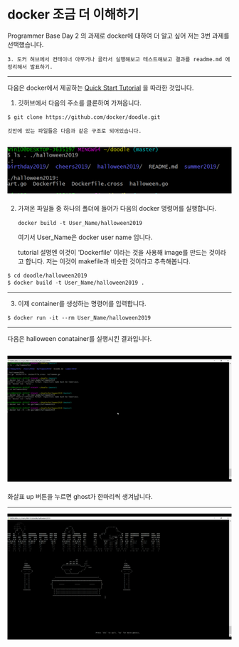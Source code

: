 # docker 조금 더 이해하기  #

Programmer Base Day 2 의 과제로 docker에 대하여 더 알고 싶어 저는 3번 과제를 선택했습니다.

`
3. 도커 허브에서 컨테이너 아무거나 골라서 실행해보고 테스트해보고 결과를 readme.md 에 정리해서 발표하기.
`

---

다음은 docker에서 제공하는 [Quick Start Tutorial](https://hub.docker.com/?overlay=onboarding) 을 따라한 것입니다.

1. 깃허브에서 다음의 주소를 클론하여 가져옵니다.

```shell
$ git clone https://github.com/docker/doodle.git

```
    깃안에 있는 파일들은 다음과 같은 구조로 되어있습니다.

![directory](hwfileStructure.PNG)
---
2. 가져온 파일들 중 하나의 폴더에 들어가 다음의 docker 명령어를 실행합니다. 
    
    `docker build -t User_Name/halloween2019` 
    
    여기서 User_Name은 docker user name 입니다.

    tutorial 설명엔 이것이 'Dockerfile' 이라는 것을 사용해 image를 만드는 것이라고 합니다. 저는 이것이 makefile과 비슷한 것이라고 추측해봅니다.

```shell
$ cd doodle/halloween2019
$ docker build -t User_Name/halloween2019 .
```
---
3. 이제 container를 생성하는 명령어를 입력합니다. 

```shell
$ docker run -it --rm User_Name/halloween2019
```
---
다음은 halloween conatainer를 실행시킨 결과입니다.

![run](halloweenExecute.gif)
---

화살표 up 버튼을 누르면 ghost가 한마리씩 생겨납니다.

---


![ghost](up4ghost.gif)





